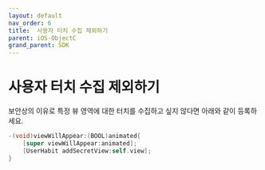 ```yaml
---
layout: default
nav_order: 6
title:  사용자 터치 수집 제외하기
parent: iOS-ObjectC
grand_parent: SDK
---
```


# 사용자 터치 수집 제외하기

보안상의 이유로 특정 뷰 영역에 대한 터치를 수집하고 싶지 않다면 아래와 같이 등록하세요.

```objectivec
-(void)viewWillAppear:(BOOL)animated{
    [super viewWillAppear:animated];
    [UserHabit addSecretView:self.view];
}
```